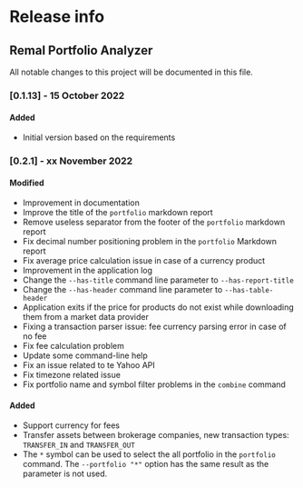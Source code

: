 # Release info
## Remal Portfolio Analyzer

All notable changes to this project will be documented in this file.

### [0.1.13] - 15 October 2022
#### Added
- Initial version based on the requirements

### [0.2.1] - xx November 2022
#### Modified
- Improvement in documentation
- Improve the title of the `portfolio` markdown report
- Remove useless separator from the footer of the `portfolio` markdown report
- Fix decimal number positioning problem in the `portfolio` Markdown report
- Fix average price calculation issue in case of a currency product
- Improvement in the application log
- Change the `--has-title` command line parameter to `--has-report-title`
- Change the `--has-header` command line parameter to `--has-table-header`
- Application exits if the price for products do not exist while downloading them from a market data provider
- Fixing a transaction parser issue: fee currency parsing error in case of no fee
- Fix fee calculation problem
- Update some command-line help
- Fix an issue related to te Yahoo API
- Fix timezone related issue
- Fix portfolio name and symbol filter problems in the `combine` command
#### Added
- Support currency for fees
- Transfer assets between brokerage companies, new transaction types: `TRANSFER_IN` and `TRANSFER_OUT`
- The `*` symbol can be used to select the all portfolio in the `portfolio` command. The `--portfolio "*"` option has the same result as the parameter is not used. 
